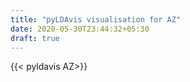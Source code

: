 ```yaml
---
title: "pyLDAvis visualisation for AZ"
date: 2020-05-30T23:44:32+05:30
draft: true
---
```


{{< pyldavis AZ>}}